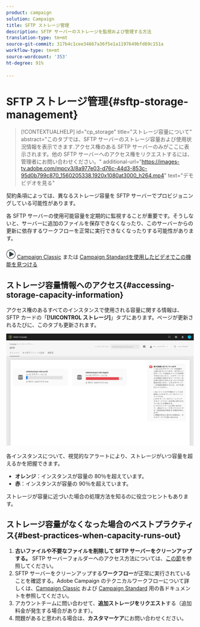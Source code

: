 ```yaml
---
product: campaign
solution: Campaign
title: SFTP ストレージ管理
description: SFTP サーバーのストレージを監視および管理する方法
translation-type: tm+mt
source-git-commit: 317b4c1cee34667a36f5e1a1197649bfd69c151a
workflow-type: tm+mt
source-wordcount: '353'
ht-degree: 91%

---
```



# SFTP ストレージ管理{#sftp-storage-management}

>[!CONTEXTUALHELP]
>id="cp_storage"
>title="ストレージ容量について"
>abstract="このタブでは、SFTP サーバーのストレージ容量および使用状況情報を表示できます.アクセス権のある SFTP サーバーのみがここに表示されます。他の SFTP サーバーへのアクセス権をリクエストするには、管理者にお問い合わせください。"
>additional-url="https://images-tv.adobe.com/mpcv3/8a977e03-d76c-44d3-853c-95d0b799c870_1560205338.1920x1080at3000_h264.mp4" text="デモビデオを見る"

契約条項によっては、異なるストレージ容量を SFTP サーバーでプロビジョニングしている可能性があります。

各 SFTP サーバーの使用可能容量を定期的に監視することが重要です。そうしないと、サーバーに追加のファイルを保存できなくなったり、このサーバーからの更新に依存するワークフローを正常に実行できなくなったりする可能性があります。

![](assets/do-not-localize/how-to-video.png) [Campaign Classic](https://experienceleague.adobe.com/docs/campaign-classic-learn/control-panel/sftp-management/monitoring-server-capacity.html?lang=en#sftp-management) または [Campaign Standardを使用したビデオでこの機能を見つける](https://experienceleague.adobe.com/docs/campaign-standard-learn/control-panel/sftp-management/monitoring-server-capacity.html?lang=en#sftp-management)

## ストレージ容量情報へのアクセス{#accessing-storage-capacity-information}

アクセス権のあるすべてのインスタンスで使用される容量に関する情報は、SFTP カードの「**[!UICONTROL ストレージ]**」タブにあります。ページが更新されるたびに、このタブも更新されます。

![](assets/control_panel_space.png)

各インスタンスについて、視覚的なアラートにより、ストレージがいつ容量を超えるかを把握できます。

* **オレンジ**：インスタンスが容量の 80％を超えています。
* **赤**：インスタンスが容量の 90％を超えています。

ストレージが容量に近づいた場合の処理方法を知るのに役立つヒントもあります。

## ストレージ容量がなくなった場合のベストプラクティス{#best-practices-when-capacity-runs-out}

1. **古いファイルや不要なファイルを削除して SFTP サーバーをクリーンアップする。** SFTP サーバーフォルダーへのアクセス方法については、[この節](../../sftp/using/logging-into-sftp-server.md)を参照してください。
1. SFTP サーバーをクリーンアップする&#x200B;**ワークフロー**&#x200B;が正常に実行されていることを確認する。Adobe Campaign のテクニカルワークフローについて詳しくは、[Campaign Classic](https://docs.campaign.adobe.com/doc/AC/en/WKF__General_operation_Building_a_workflow.html#Technical_workflows) および [Campaign Standard](https://helpx.adobe.com/jp/campaign/standard/administration/using/technical-workflows.html) 用の各ドキュメントを参照してください。
1. アカウントチームに問い合わせて、**追加ストレージをリクエスト**&#x200B;する（追加料金が発生する場合があります）。
1. 問題があると思われる場合は、**カスタマーケア**&#x200B;にお問い合わせください。
